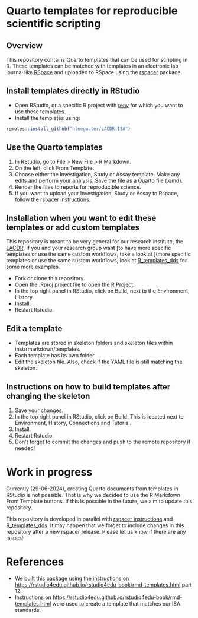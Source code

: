 # Quarto templates for reproducible scientific scripting

## Overview

This repository contains Quarto templates that can be used for scripting in R. These templates can be matched with templates in an electronic lab journal like [RSpace](https://www.researchspace.com/) and uploaded to RSpace using the [rspacer](https://github.com/burgerga/rspacer) package.

## Install templates directly in RStudio

-   Open RStudio, or a specific R project with [renv](https://rstudio.github.io/renv) for which you want to use these templates.
-   Install the templates using:

``` r
remotes::install_github("hleegwater/LACDR.ISA")
```

## Use the Quarto templates

1.  In RStudio, go to File \> New File \> R Markdown.
2.  On the left, click From Template.
3.  Choose either the Investigation, Study or Assay template. Make any edits and perform your analysis. Save the file as a Quarto file (.qmd).
4.  Render the files to reports for reproducible science.
5.  If you want to upload your Investigation, Study or Assay to Rspace, follow the [rspacer instructions](https://burgerga.github.io/rspacer).

## Installation when you want to edit these templates or add custom templates

This repository is meant to be very general for our research institute, the [LACDR](https://www.universiteitleiden.nl/en/science/drug-research). If you and your research group want [to have more specific templates or use the same custom workflows, take a look at ](more specific templates or use the same custom workflows, look at [R_templates_dds](https://github.com/hleegwater/R_templates_dds) for some more examples.

-   Fork or clone this repository.
-   Open the .Rproj project file to open the [R Project](https://bookdown.org/daniel_dauber_io/r4np_book/starting-your-r-projects.html).
-   In the top right panel in RStudio, click on Build, next to the Environment, History.
-   Install.
-   Restart Rstudio.

## Edit a template

-   Templates are stored in skeleton folders and skeleton files within inst/rmarkdown/templates.
-   Each template has its own folder.
-   Edit the skeleton file. Also, check if the YAML file is still matching the skeleton.

## Instructions on how to build templates after changing the skeleton

1.  Save your changes.
2.  In the top right panel in RStudio, click on Build. This is located next to Environment, History, Connections and Tutorial.
3.  Install.
4.  Restart Rstudio.
5.  Don't forget to commit the changes and push to the remote repository if needed!

# Work in progress

Currently (29-06-2024), creating Quarto documents from templates in RStudio is not possible. That is why we decided to use the R Markdown From Template buttons. If this is possible in the future, we aim to update this repository.

This repository is developed in parallel with [rspacer instructions](https://burgerga.github.io/rspacer) and [R_templates_dds](https://github.com/hleegwater/R_templates_dds). It may happen that we forget to include changes in this repository after a new rspacer release. Please let us know if there are any issues!

# References

-   We built this package using the instructions on <https://rstudio4edu.github.io/rstudio4edu-book/rmd-templates.html> part 12.
-   Instructions on <https://rstudio4edu.github.io/rstudio4edu-book/rmd-templates.html> were used to create a template that matches our ISA standards.
